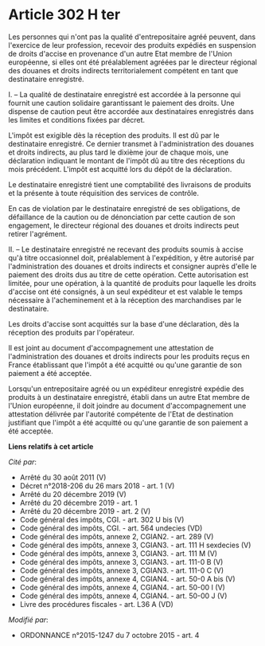 # Article 302 H ter

Les personnes qui n'ont pas la qualité d'entrepositaire agréé peuvent, dans l'exercice de leur profession, recevoir des
produits expédiés en suspension de droits d'accise en provenance d'un autre Etat membre de l'Union européenne, si elles ont
été préalablement agréées par le directeur régional des douanes et droits indirects territorialement compétent en tant que
destinataire enregistré.

I. – La qualité de destinataire enregistré est accordée à la personne qui fournit une caution solidaire garantissant le
paiement des droits. Une dispense de caution peut être accordée aux destinataires enregistrés dans les limites et conditions
fixées par décret.

L'impôt est exigible dès la réception des produits. Il est dû par le destinataire enregistré. Ce dernier transmet à
l'administration des douanes et droits indirects, au plus tard le dixième jour de chaque mois, une déclaration indiquant le
montant de l'impôt dû au titre des réceptions du mois précédent. L'impôt est acquitté lors du dépôt de la déclaration.

Le destinataire enregistré tient une comptabilité des livraisons de produits et la présente à toute réquisition des services
de contrôle.

En cas de violation par le destinataire enregistré de ses obligations, de défaillance de la caution ou de dénonciation par
cette caution de son engagement, le directeur régional des douanes et droits indirects peut retirer l'agrément.

II. – Le destinataire enregistré ne recevant des produits soumis à accise qu'à titre occasionnel doit, préalablement à
l'expédition, y être autorisé par l'administration des douanes et droits indirects et consigner auprès d'elle le paiement des
droits dus au titre de cette opération. Cette autorisation est limitée, pour une opération, à la quantité de produits pour
laquelle les droits d'accise ont été consignés, à un seul expéditeur et est valable le temps nécessaire à l'acheminement et à
la réception des marchandises par le destinataire.

Les droits d'accise sont acquittés sur la base d'une déclaration, dès la réception des produits par l'opérateur.

Il est joint au document d'accompagnement une attestation de l'administration des douanes et droits indirects pour les
produits reçus en France établissant que l'impôt a été acquitté ou qu'une garantie de son paiement a été acceptée.

Lorsqu'un entrepositaire agréé ou un expéditeur enregistré expédie des produits à un destinataire enregistré, établi dans un
autre Etat membre de l'Union européenne, il doit joindre au document d'accompagnement une attestation délivrée par l'autorité
compétente de l'Etat de destination justifiant que l'impôt a été acquitté ou qu'une garantie de son paiement a été acceptée.

**Liens relatifs à cet article**

_Cité par_:

  - Arrêté du 30 août 2011 (V)
  - Décret n°2018-206 du 26 mars 2018 - art. 1 (V)
  - Arrêté du 20 décembre 2019 (V)
  - Arrêté du 20 décembre 2019 - art. 1
  - Arrêté du 20 décembre 2019 - art. 2 (V)
  - Code général des impôts, CGI. - art. 302 U bis (V)
  - Code général des impôts, CGI. - art. 564 undecies (VD)
  - Code général des impôts, annexe 2, CGIAN2. - art. 289 (V)
  - Code général des impôts, annexe 3, CGIAN3. - art. 111 H sexdecies (V)
  - Code général des impôts, annexe 3, CGIAN3. - art. 111 M (V)
  - Code général des impôts, annexe 3, CGIAN3. - art. 111-0 B (V)
  - Code général des impôts, annexe 3, CGIAN3. - art. 111-0 C (V)
  - Code général des impôts, annexe 4, CGIAN4. - art. 50-0 A bis (V)
  - Code général des impôts, annexe 4, CGIAN4. - art. 50-00 I (V)
  - Code général des impôts, annexe 4, CGIAN4. - art. 50-00 J (V)
  - Livre des procédures fiscales - art. L36 A (VD)

_Modifié par_:

  - ORDONNANCE n°2015-1247 du 7 octobre 2015 - art. 4
